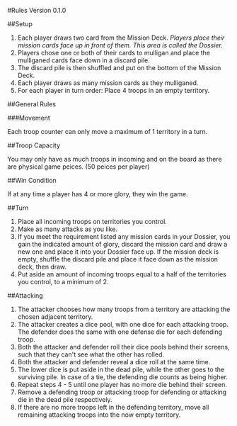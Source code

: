 #Rules
Version 0.1.0

##Setup

1. Each player draws two card from the Mission Deck. *Players place their mission cards face up in front of them. This area is called the Dossier.*
2. Players chose one or both of their cards to mulligan and place the mulliganed cards face down in a discard pile.
3. The discard pile is then shuffled and put on the bottom of the Mission Deck.
4. Each player draws as many mission cards as they mulliganed.
5. For each player in turn order: Place 4 troops in an empty territory.

##General Rules

###Movement

Each troop counter can only move a maximum of 1 territory in a turn.

##Troop Capacity

You may only have as much troops in incoming and on the board as there are physical game peices. (50 peices per player)

##Win Condition

If at any time a player has 4 or more glory, they win the game.

##Turn

1. Place all incoming troops on territories you control.
2. Make as many attacks as you like.
3. If you meet the requirement listed any mission cards in your Dossier, you gain the indicated amount of glory, discard the mission card and draw a new one and place it into your Dossier face up. If the mission deck is empty, shuffle the discard pile and place it face down as the mission deck, then draw.
4. Put aside an amount of incoming troops equal to a half of the territories you control, to a minimum of 2.


##Attacking

1. The attacker chooses how many troops from a territory are attacking the chosen adjacent territory.
2. The attacker creates a dice pool, with one dice for each attacking troop. The defender does the same with one defense die for each defending troop.
3. Both the attacker and defender roll their dice pools behind their screens, such that they can't see what the other has rolled.
4. Both the attacker and defender reveal a dice roll at the same time.
5. The lower dice is put aside in the dead pile, while the other goes to the surviving pile. In case of a tie, the defending die counts as being higher.
6. Repeat steps 4 - 5 until one player has no more die behind their screen.
7. Remove a defending troop or attacking troop for defending or attacking die in the dead pile respectively.
8. If there are no more troops left in the defending territory, move all remaining attacking troops into the now empty territory.
